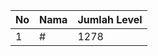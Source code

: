 | No | Nama            | Jumlah Level |
|----|-----------------|--------------|
| 1  | #    |    1278        |
